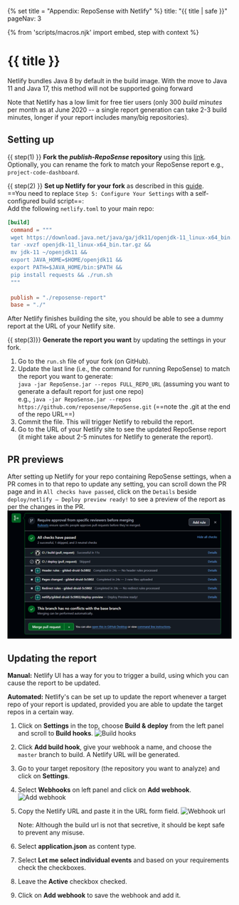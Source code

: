 {% set title = "Appendix: RepoSense with Netlify" %}
<frontmatter>
  title: "{{ title | safe }}"
  pageNav: 3
</frontmatter>

{% from 'scripts/macros.njk' import embed, step with context %}

<h1 class="display-4"><md>{{ title }}</md></h1>

<div id="section-setting-up">

<box type="important">
Netlify bundles Java 8 by default in the build image. With the move to Java 11 and Java 17, this method will not be supported going forward 
</box>

<box type="warning" seamless>

Note that Netlify has a low limit for free tier users (only 300 _build minutes_ per month as at June 2020 -- a single report generation can take 2-3 build minutes, longer if your report includes many/big repositories).
</box>

<!-- ==================================================================================================== -->

## Setting up

{{ step(1) }} **Fork the _publish-RepoSense_ repository** using this [link](https://github.com/RepoSense/publish-RepoSense/fork). Optionally, you can rename the fork to match your RepoSense report e.g., `project-code-dashboard`.

{{ step(2) }} **Set up Netlify for your fork** as described in this [guide](https://www.netlify.com/blog/2016/09/29/a-step-by-step-guide-deploying-on-netlify/).<br>
   ==You need to replace `Step 5: Configure Your Settings` with a self-configured build script==:  
   Add the following `netlify.toml` to your main repo:  
   ```toml
   [build]
    command = """
    wget https://download.java.net/java/ga/jdk11/openjdk-11_linux-x64_bin.tar.gz &&
    tar -xvzf openjdk-11_linux-x64_bin.tar.gz &&
    mv jdk-11 ~/openjdk11 &&
    export JAVA_HOME=$HOME/openjdk11 &&
    export PATH=$JAVA_HOME/bin:$PATH &&
    pip install requests && ./run.sh
    """

    publish = "./reposense-report"
    base = "./"
   ```

   After Netlify finishes building the site, you should be able to see a dummy report at the URL of your Netlify site.

{{ step(3)}} **Generate the report you want** by updating the settings in your fork.

   1. Go to the `run.sh` file of your fork (on GitHub).
   1. Update the last line (i.e., the command for running RepoSense) to match the report you want to generate:<br>
      `java -jar RepoSense.jar --repos FULL_REPO_URL` (assuming you want to generate a default report for just one repo)<br>
     e.g., `java -jar RepoSense.jar --repos https://github.com/reposense/RepoSense.git` (==note the .git at the end of the repo URL==)
   1. Commit the file. This will trigger Netlify to rebuild the report.
   1. Go to the URL of your Netlify site to see the updated RepoSense report (it might take about 2-5 minutes for Netlify to generate the report).
</div>

<!-- ==================================================================================================== -->

<div id="section-pr-previews">

## PR previews

After setting up Netlify for your repo containing RepoSense settings, when a PR comes in to that repo to update any setting, you can scroll down the PR page and in `All checks have passed`, click on the `Details` beside `deploy/netlify — Deploy preview ready!` to see a preview of the report as per the changes in the PR.
![Netlify Preview](../images/publishingguide-netlifypreview.png "Netlify Preview")
</div>

<!-- ==================================================================================================== -->

## Updating the report

**Manual:** Netlify UI has a way for you to trigger a build, using which you can cause the report to be updated.

**Automated:** Netlify's can be set up to update the report whenever a target repo of your report is updated, provided you are able to update the target repos in a certain way.

1. Click on **Settings** in the top, choose **Build & deploy** from the left panel and scroll to **Build hooks**.
   ![Build hooks](../images/using-netlify-build-hooks.png)
1. Click **Add build hook**, give your webhook a name, and choose the `master` branch to build. A Netlify URL will be generated.
1. Go to your target repository (the repository you want to analyze) and click on **Settings**.
1. Select **Webhooks** on left panel and click on **Add webhook**.
   ![Add webhook](../images/using-netlify-add-hook.png)
1. Copy the Netlify URL and paste it in the URL form field.
   ![Webhook url](../images/using-netlify-url.png)

   <box type="info" seamless>

   Note: Although the build url is not that secretive, it should be kept safe to prevent any misuse.
   </box>
1. Select **application.json** as content type.
1. Select **Let me select individual events** and based on your requirements check the checkboxes.
1. Leave the **Active** checkbox checked.
1. Click on **Add webhook** to save the webhook and add it.
